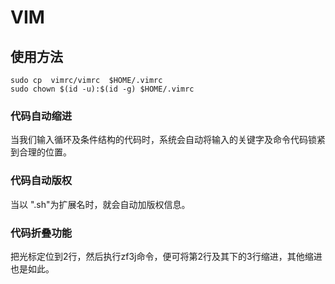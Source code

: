 # VIM
## 使用方法 

```
sudo cp  vimrc/vimrc  $HOME/.vimrc 
sudo chown $(id -u):$(id -g) $HOME/.vimrc 
```
### 代码自动缩进
当我们输入循环及条件结构的代码时，系统会自动将输入的关键字及命令代码锁紧到合理的位置。

### 代码自动版权 
当以 ".sh"为扩展名时，就会自动加版权信息。

### 代码折叠功能
把光标定位到2行，然后执行zf3j命令，便可将第2行及其下的3行缩进，其他缩进也是如此。
